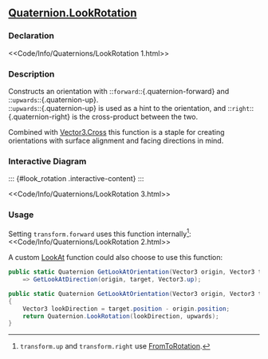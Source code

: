 ## [Quaternion.LookRotation](https://docs.unity3d.com/ScriptReference/Quaternion.LookRotation.html)
### Declaration
<<Code/Info/Quaternions/LookRotation 1.html>>

### Description
Constructs an orientation with ::`forward`::{.quaternion-forward} and ::`upwards`::{.quaternion-up}.  
::`upwards`::{.quaternion-up} is used as a hint to the orientation, and ::`right`::{.quaternion-right} is the cross-product between the two.  

Combined with [Vector3.Cross](https://docs.unity3d.com/ScriptReference/Vector3.Cross.html) this function is a staple for creating orientations with surface alignment and facing directions in mind.

### Interactive Diagram

::: {#look_rotation .interactive-content}
:::
<script type="module" src="Scripts/Interactive/Quaternions/lookRotation.js"></script>  

<<Code/Info/Quaternions/LookRotation 3.html>>

### Usage

Setting `transform.forward` uses this function internally[^1]:
<<Code/Info/Quaternions/LookRotation 2.html>>  

A custom [LookAt](https://docs.unity3d.com/ScriptReference/Transform.LookAt.html) function could also choose to use this function:

```csharp
public static Quaternion GetLookAtOrientation(Vector3 origin, Vector3 target)
    => GetLookAtDirection(origin, target, Vector3.up);

public static Quaternion GetLookAtOrientation(Vector3 origin, Vector3 target, Vector3 upwards)
{
    Vector3 lookDirection = target.position - origin.position;
    return Quaternion.LookRotation(lookDirection, upwards);
}
```

[^1]: `transform.up` and `transform.right` use [FromToRotation](FromToRotation.md).